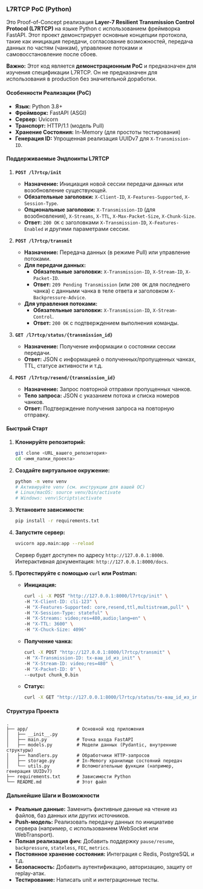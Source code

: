 ### **L7RTCP PoC (Python)**

Это Proof-of-Concept реализация **Layer-7 Resilient Transmission Control Protocol (L7RTCP)** на языке Python с использованием фреймворка FastAPI. Этот проект демонстрирует основные концепции протокола, такие как инициация передачи, согласование возможностей, передача данных по частям (чанкам), управление потоками и самовосстановление после сбоев.

**Важно:** Этот код является **демонстрационным PoC** и предназначен для изучения спецификации L7RTCP. Он не предназначен для использования в production без значительной доработки.

#### **Особенности Реализации (PoC)**

*   **Язык:** Python 3.8+
*   **Фреймворк:** FastAPI (ASGI)
*   **Сервер:** Uvicorn
*   **Транспорт:** HTTP/1.1 (модель Pull)
*   **Хранение Состояния:** In-Memory (для простоты тестирования)
*   **Генерация ID:** Упрощенная реализация UUIDv7 для `X-Transmission-ID`.

#### **Поддерживаемые Эндпоинты L7RTCP**

1.  **`POST /l7rtcp/init`**
    *   **Назначение:** Инициация новой сессии передачи данных или возобновление существующей.
    *   **Обязательные заголовки:** `X-Client-ID`, `X-Features-Supported`, `X-Session-Type`.
    *   **Опциональные заголовки:** `X-Transmission-ID` (для возобновления), `X-Streams`, `X-TTL`, `X-Max-Packet-Size`, `X-Chunk-Size`.
    *   **Ответ:** `200 OK` с заголовками `X-Transmission-ID`, `X-Features-Enabled` и другими параметрами сессии.

2.  **`POST /l7rtcp/transmit`**
    *   **Назначение:** Передача данных (в режиме Pull) или управление потоками.
    *   **Для передачи данных:**
        *   **Обязательные заголовки:** `X-Transmission-ID`, `X-Stream-ID`, `X-Packet-ID`.
        *   **Ответ:** `209 Pending Transmission` (или `200 OK` для последнего чанка) с данными чанка в теле ответа и заголовком `X-Backpressure-Advice`.
    *   **Для управления потоками:**
        *   **Обязательные заголовки:** `X-Transmission-ID`, `X-Stream-Control`.
        *   **Ответ:** `200 OK` с подтверждением выполнения команды.

3.  **`GET /l7rtcp/status/{transmission_id}`**
    *   **Назначение:** Получение информации о состоянии сессии передачи.
    *   **Ответ:** JSON с информацией о полученных/пропущенных чанках, TTL, статусе активности и т.д.

4.  **`POST /l7rtcp/resend/{transmission_id}`**
    *   **Назначение:** Запрос повторной отправки пропущенных чанков.
    *   **Тело запроса:** JSON с указанием потока и списка номеров чанков.
    *   **Ответ:** Подтверждение получения запроса на повторную отправку.

#### **Быстрый Старт**

1.  **Клонируйте репозиторий:**
    ```bash
    git clone <URL_вашего_репозитория>
    cd <имя_папки_проекта>
    ```

2.  **Создайте виртуальное окружение:**
    ```bash
    python -m venv venv
    # Активируйте venv (см. инструкции для вашей ОС)
    # Linux/macOS: source venv/bin/activate
    # Windows: venv\Scripts\activate
    ```

3.  **Установите зависимости:**
    ```bash
    pip install -r requirements.txt
    ```

4.  **Запустите сервер:**
    ```bash
    uvicorn app.main:app --reload
    ```
    Сервер будет доступен по адресу `http://127.0.0.1:8000`. Интерактивная документация: `http://127.0.0.1:8000/docs`.

5.  **Протестируйте с помощью `curl` или Postman:**
    *   **Инициация:**
        ```bash
        curl -i -X POST "http://127.0.0.1:8000/l7rtcp/init" \
        -H "X-Client-ID: cli-123" \
        -H "X-Features-Supported: core,resend,ttl,multistream,pull" \
        -H "X-Session-Type: stateful" \
        -H "X-Streams: video;res=480,audio;lang=en" \
        -H "X-TTL: 3600" \
        -H "X-Chuck-Size: 4096"
        ```
    *   **Получение чанка:**
        ```bash
        curl -X POST "http://127.0.0.1:8000/l7rtcp/transmit" \
        -H "X-Transmission-ID: tx-ваш_id_из_init" \
        -H "X-Stream-ID: video;res=480" \
        -H "X-Packet-ID: 0" \
        --output chunk_0.bin
        ```
    *   **Статус:**
        ```bash
        curl -X GET "http://127.0.0.1:8000/l7rtcp/status/tx-ваш_id_из_init"
        ```

#### **Структура Проекта**

```
.
├── app/                  # Основной код приложения
│   ├── __init__.py
│   ├── main.py           # Точка входа FastAPI
│   ├── models.py         # Модели данных (Pydantic, внутренние структуры)
│   ├── handlers.py       # Обработчики HTTP-запросов
│   ├── storage.py        # In-Memory хранилище состояний передач
│   └── utils.py          # Вспомогательные функции (например, генерация UUIDv7)
├── requirements.txt      # Зависимости Python
└── README.md             # Этот файл
```

#### **Дальнейшие Шаги и Возможности**

*   **Реальные данные:** Заменить фиктивные данные на чтение из файлов, баз данных или других источников.
*   **Push-модель:** Реализовать передачу данных по инициативе сервера (например, с использованием WebSocket или WebTransport).
*   **Полная реализация фич:** Добавить поддержку `pause/resume`, `backpressure`, `stateless`, `FEC`, `metrics`.
*   **Постоянное хранение состояния:** Интеграция с Redis, PostgreSQL и т.д.
*   **Безопасность:** Добавить аутентификацию, авторизацию, защиту от replay-атак.
*   **Тестирование:** Написать unit и интеграционные тесты.